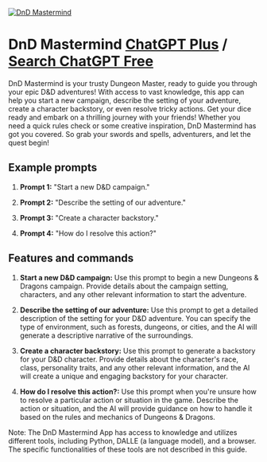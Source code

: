 
[![DnD Mastermind](https://files.oaiusercontent.com/file-8YFZxdt0YUIsa2QqiZB5k7rN?se=2123-10-17T11%3A39%3A37Z&sp=r&sv=2021-08-06&sr=b&rscc=max-age%3D31536000%2C%20immutable&rscd=attachment%3B%20filename%3Db7601683-19ae-4d51-9e82-e28587d6298b.png&sig=uEmTRRX3BlTLWMM9cGmseoTr3wJrQ9fHjd7DmGdyKsg%3D)](https://chat.openai.com/g/g-83mtR2lFy-dnd-mastermind)

# DnD Mastermind [ChatGPT Plus](https://chat.openai.com/g/g-83mtR2lFy-dnd-mastermind) / [Search ChatGPT Free](https://gptcall.net/index.html#/?search=DnD%20Mastermind)

DnD Mastermind is your trusty Dungeon Master, ready to guide you through your epic D&D adventures! With access to vast knowledge, this app can help you start a new campaign, describe the setting of your adventure, create a character backstory, or even resolve tricky actions. Get your dice ready and embark on a thrilling journey with your friends! Whether you need a quick rules check or some creative inspiration, DnD Mastermind has got you covered. So grab your swords and spells, adventurers, and let the quest begin!

## Example prompts

1. **Prompt 1:** "Start a new D&D campaign."

2. **Prompt 2:** "Describe the setting of our adventure."

3. **Prompt 3:** "Create a character backstory."

4. **Prompt 4:** "How do I resolve this action?"

## Features and commands

1. **Start a new D&D campaign:** Use this prompt to begin a new Dungeons & Dragons campaign. Provide details about the campaign setting, characters, and any other relevant information to start the adventure.

2. **Describe the setting of our adventure:** Use this prompt to get a detailed description of the setting for your D&D adventure. You can specify the type of environment, such as forests, dungeons, or cities, and the AI will generate a descriptive narrative of the surroundings.

3. **Create a character backstory:** Use this prompt to generate a backstory for your D&D character. Provide details about the character's race, class, personality traits, and any other relevant information, and the AI will create a unique and engaging backstory for your character.

4. **How do I resolve this action?:** Use this prompt when you're unsure how to resolve a particular action or situation in the game. Describe the action or situation, and the AI will provide guidance on how to handle it based on the rules and mechanics of Dungeons & Dragons.

Note: The DnD Mastermind App has access to knowledge and utilizes different tools, including Python, DALLE (a language model), and a browser. The specific functionalities of these tools are not described in this guide.


